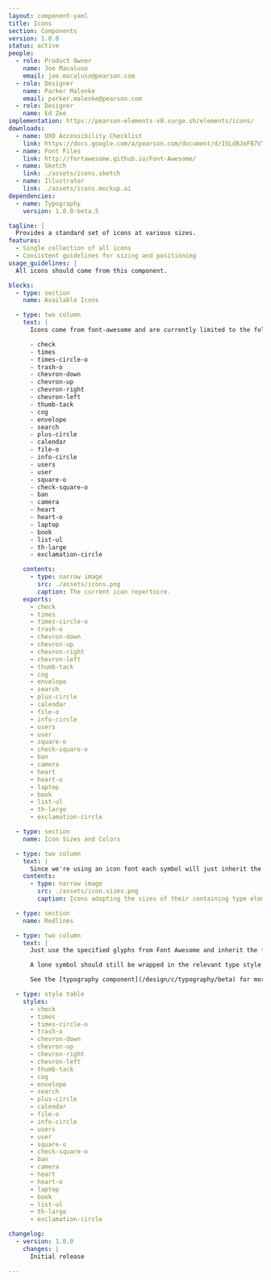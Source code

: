 ```yaml
---
layout: component-yaml
title: Icons
section: Components
version: 1.0.0
status: active
people:
  - role: Product Owner
    name: Joe Macaluso
    email: joe.macaluso@pearson.com
  - role: Designer
    name: Parker Malenke
    email: parker.malenke@pearson.com
  - role: Designer
    name: Ed Zee
implementation: https://pearson-elements-v0.surge.sh/elements/icons/
downloads:
  - name: UXD Accessibility Checklist
    link: https://docs.google.com/a/pearson.com/document/d/1SLdBJoFB7V75baDqNLoWpIR8z9t2B00_pq6zC5uvrlk/edit?usp=sharing
  - name: Font Files
    link: http://fortawesome.github.io/Font-Awesome/
  - name: Sketch
    link: ./assets/icons.sketch
  - name: Illustrator
    link: ./assets/icons.mockup.ai
dependencies:
  - name: Typography
    version: 1.0.0-beta.5

tagline: |
  Provides a standard set of icons at various sizes.
features:
  - Single collection of all icons
  - Consistent guidelines for sizing and positioning
usage_guidelines: |
  All icons should come from this component.

blocks:
  - type: section
    name: Available Icons

  - type: two column
    text: |
      Icons come from font-awesome and are currently limited to the following set:

      - check
      - times
      - times-circle-o
      - trash-o
      - chevron-down
      - chevron-up
      - chevron-right
      - chevron-left
      - thumb-tack
      - cog
      - envelope
      - search
      - plus-circle
      - calendar
      - file-o
      - info-circle
      - users
      - user
      - square-o
      - check-square-o
      - ban
      - camera
      - heart
      - heart-o
      - laptop
      - book
      - list-ul
      - th-large
      - exclamation-circle

    contents:
      - type: narrow image
        src: ./assets/icons.png
        caption: The current icon repertoire.
    exports:
      - check
      - times
      - times-circle-o
      - trash-o
      - chevron-down
      - chevron-up
      - chevron-right
      - chevron-left
      - thumb-tack
      - cog
      - envelope
      - search
      - plus-circle
      - calendar
      - file-o
      - info-circle
      - users
      - user
      - square-o
      - check-square-o
      - ban
      - camera
      - heart
      - heart-o
      - laptop
      - book
      - list-ul
      - th-large
      - exclamation-circle

  - type: section
    name: Icon Sizes and Colors

  - type: two column
    text: |
      Since we're using an icon font each symbol will just inherit the size and color of the surrounding type.
    contents:
      - type: narrow image
        src: ./assets/icon.sizes.png
        caption: Icons adopting the sizes of their containing type elements.

  - type: section
    name: Redlines

  - type: two column
    text: |
      Just use the specified glyphs from Font Awesome and inherit the font size and color of the surrounding text.

      A lone symbol should still be wrapped in the relevant type style (e.g. Basic Label).

      See the [typography component](/design/c/typography/beta) for more information.

  - type: style table
    styles:
      - check
      - times
      - times-circle-o
      - trash-o
      - chevron-down
      - chevron-up
      - chevron-right
      - chevron-left
      - thumb-tack
      - cog
      - envelope
      - search
      - plus-circle
      - calendar
      - file-o
      - info-circle
      - users
      - user
      - square-o
      - check-square-o
      - ban
      - camera
      - heart
      - heart-o
      - laptop
      - book
      - list-ul
      - th-large
      - exclamation-circle

changelog:
  - version: 1.0.0
    changes: |
      Initial release

---
```

